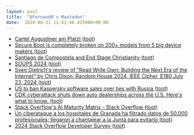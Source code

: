 ```yaml
---
layout: post
title:  "@fernand0's Mastodon"
date:  2024-08-11 11:42:46.425000+00:00
---
```

*  [Cartel Augustiner am Platzl ](https://www.flickr.com/photos/fernand0/53895371615) ([toot](https://mastodon.social/@fernand0/112943206657126245))
*  [Secure Boot is completely broken on 200+ models from 5 big device makers ](https://arstechnica.com/security/2024/07/secure-boot-is-completely-compromised-on-200-models-from-5-big-device-makers) ([toot](https://mastodon.social/@fernand0/112943047272653781))
*  [Santiago de Compostela and End Stage Christianity ](https://philip.greenspun.com/blog/2024/07/25/santiago-de-compostela-and-end-stage-christianity) ([toot](https://mastodon.social/@fernand0/112942997058640520))
*  [SOUPS 2024 ](https://www.usenix.org/conference/soups202) ([toot](https://mastodon.social/@fernand0/112942629340941895))
*  [Sven Dietrich's review of "Read Write Own: Building the Next Era of the Internet"
       by Chris Dixon, Random House 2024,
       IEEE Cipher, E180 July 23, 2024 ](https://www.ieee-security.org/Cipher/BookReviews/2024/Dixon_by_dietrich.htm) ([toot](https://mastodon.social/@fernand0/112942477269487905))
*  [US to ban Kaspersky software sales over ties with Russia ](https://www.scmagazine.com/news/us-to-ban-kaspersky-software-sales-over-ties-with-russia-reports-sa) ([toot](https://mastodon.social/@fernand0/112942174681874156))
*  [CDK cyberattack shuts down auto dealerships across the U.S. Here's what to know. ](https://www.cbsnews.com/news/cdk-cyber-attack-outage-auto-dealerships-cbs-news-explains) ([toot](https://mastodon.social/@fernand0/112941539810546117))
*  [Stack Overflow's AI Maturity Matrix - Stack Overflow ](https://stackoverflow.co/teams/resources/ai-maturity-matrix?mkt_tok=NzE5LUVNSC01NjYAAAGUiewR1eRpwYP51eTfVYcLHCrRydFAcqX29jRNHP-LftEh3qRYljsEBSV8a7C14EWHVm6VYDPBHqNHhICqNq8P9XLy41c0pR9F0M3IEPemiugnf) ([toot](https://mastodon.social/@fernand0/112940860821461517))
*  [Un ciberataque a los hospitales de Granada ha filtrado datos de 50.000 profesionales: llegaron a chantajear a la Junta para evitarlo ](https://www.genbeta.com/seguridad/ciberataque-a-hospitales-granada-ha-filtrado-datos-50-000-profesionales-llegaron-a-chantajear-a-junta-para-evitarl) ([toot](https://mastodon.social/@fernand0/112939966499463751))
*  [2024 Stack Overflow Developer Survey ](https://survey.stackoverflow.co/2024) ([toot](https://mastodon.social/@fernand0/112939762019104257))
